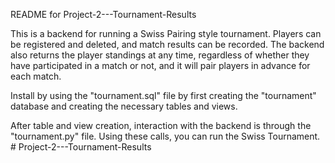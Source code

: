 README for Project-2---Tournament-Results

This is a backend for running a Swiss Pairing style tournament. Players can be registered and deleted, and match results can be recorded. The backend also returns the player standings at any time, regardless of whether they have participated in a match or not, and it will pair players in advance for each match.

Install by using the "tournament.sql" file by first creating the "tournament" database and creating the necessary tables and views.

After table and view creation, interaction with the backend is through the "tournament.py" file. Using these calls, you can run the Swiss Tournament. # Project-2---Tournament-Results
